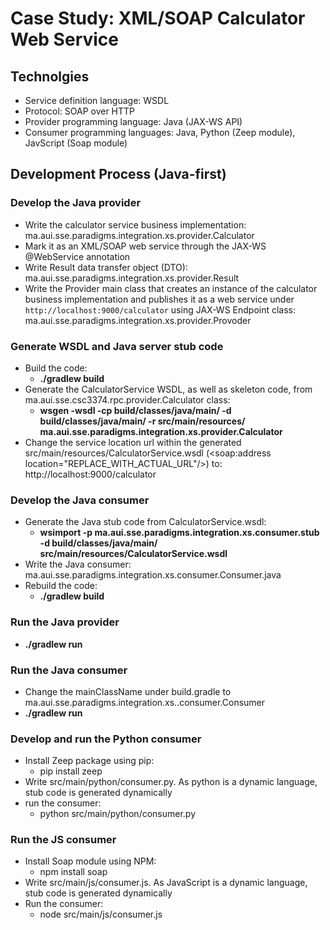 # Case Study: XML/SOAP Calculator Web Service

## Technolgies
- Service definition language: WSDL
- Protocol: SOAP over HTTP
- Provider programming language: Java (JAX-WS API)
- Consumer programming languages: Java, Python (Zeep module), JavScript (Soap module)

## Development Process (Java-first)
### Develop the Java provider
- Write the calculator service business implementation: ma.aui.sse.paradigms.integration.xs.provider.Calculator
- Mark it as an XML/SOAP web service through the JAX-WS @WebService annotation
- Write Result data transfer object (DTO): ma.aui.sse.paradigms.integration.xs.provider.Result
- Write the Provider main class that creates an instance of the calculator business implementation and publishes it as a web service under `http://localhost:9000/calculator` using JAX-WS Endpoint class: ma.aui.sse.paradigms.integration.xs.provider.Provoder

### Generate WSDL and Java server stub code
- Build the code:
  - **./gradlew build**
- Generate the CalculatorService WSDL, as well as skeleton code, from ma.aui.sse.csc3374.rpc.provider.Calculator class:
  - **wsgen -wsdl -cp build/classes/java/main/ -d build/classes/java/main/ -r src/main/resources/ ma.aui.sse.paradigms.integration.xs.provider.Calculator**
- Change the service location url within the generated src/main/resources/CalculatorService.wsdl (<soap:address location="REPLACE_WITH_ACTUAL_URL"/>) to: http://localhost:9000/calculator

### Develop the Java consumer
- Generate the Java stub code from CalculatorService.wsdl:
  - **wsimport -p ma.aui.sse.paradigms.integration.xs.consumer.stub -d build/classes/java/main/ src/main/resources/CalculatorService.wsdl**
- Write the Java consumer: ma.aui.sse.paradigms.integration.xs.consumer.Consumer.java
- Rebuild the code:
  - **./gradlew build**

### Run the Java provider
- **./gradlew run**

### Run the Java consumer
- Change the mainClassName under build.gradle to ma.aui.sse.paradigms.integration.xs..consumer.Consumer
- **./gradlew run**

### Develop and run the Python consumer
- Install Zeep package using pip:
  - pip install zeep
- Write src/main/python/consumer.py. As python is a dynamic language, stub code is generated dynamically
- run the consumer:
  - python src/main/python/consumer.py

### Run the JS consumer
- Install Soap module using NPM:
  - npm install soap
- Write src/main/js/consumer.js. As JavaScript is a dynamic language, stub code is generated dynamically
- Run the consumer:
  - node src/main/js/consumer.js
